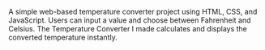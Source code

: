 A simple web-based temperature converter project using HTML, CSS, and JavaScript. Users can input a value and choose between Fahrenheit and Celsius. The Temperature Converter I made calculates and displays the converted temperature instantly. 
